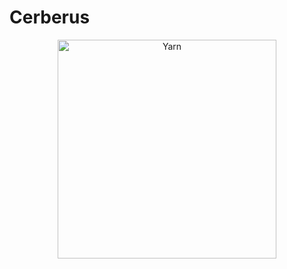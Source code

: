 # Cerberus

<p align="center">
  <a href="https://yarnpkg.com/">
    <img alt="Yarn" src="https://raw.githubusercontent.com/jyotman/cerberus/master/cerberus_logo.png" width="350">
  </a>
</p>